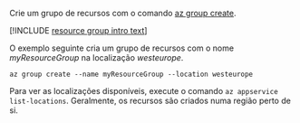 Crie um grupo de recursos com o comando [az group create](/cli/azure/group#az_group_create).

[!INCLUDE [resource group intro text](resource-group.md)]

O exemplo seguinte cria um grupo de recursos com o nome *myResourceGroup* na localização *westeurope*.

```azurecli-interactive
az group create --name myResourceGroup --location westeurope
```

Para ver as localizações disponíveis, execute o comando `az appservice list-locations`. Geralmente, os recursos são criados numa região perto de si.
